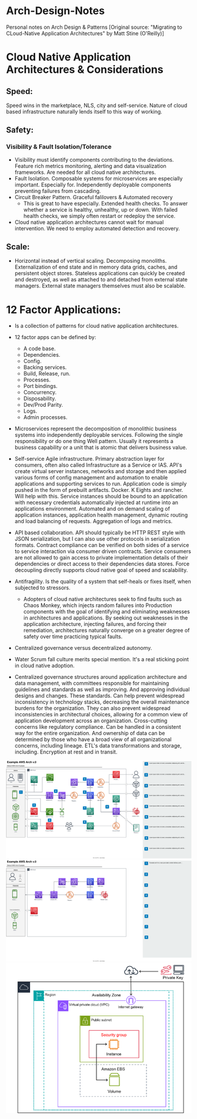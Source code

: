 # Arch-Design-Notes
Personal notes on Arch Design & Patterns
[Original source: "Migrating to CLoud-Native Application Architectures" by Matt Stine (O'Reilly)]

# Cloud Native Application Architectures & Considerations
## Speed:
Speed wins in the marketplace, NLS, city and self-service. Nature of cloud based infrastructure naturally lends itself to this way of working.

## Safety:
### Visibility & Fault Isolation/Tolerance
- Visibility must identify components contributing to the deviations. Feature rich metrics monitoring, alerting and data visualization frameworks. Are needed for all cloud native architectures.
- Fault Isolation. Composable systems for microservices are especially important. Especially for. Independently deployable components preventing failures from cascading.
- Circuit Breaker Pattern. Graceful falilovers & Automated recovery
  - This is great to have especially. Extended health checks. To answer whether a service is healthy, unhealthy, up or down. With failed health checks, we simply often restart or redeploy the service.
- Cloud native application architectures cannot wait for manual intervention. We need to employ automated detection and recovery.

## Scale:
- Horizontal instead of vertical scaling. Decomposing monoliths. Externalization of end state and in memory data grids, caches, and persistent object stores. Stateless applications can quickly be created and destroyed, as well as attached to and detached from external state managers. External state managers themselves must also be scalable.

# 12 Factor Applications:
- Is a collection of patterns for cloud native application architectures.
- 12 factor apps can be defined by:
  -  A code base.
  -  Dependencies.
  -  Config.
  -  Backing services.
  -  Build, Release, run.
  - Processes.
  - Port bindings.
  - Concurrency.
  - Disposability.
  - Dev/Prod Parity.
  - Logs.
  - Admin processes.

- Microservices represent the decomposition of monolithic business systems into independently deployable services. Following the single responsibility or do one thing Well pattern. Usually it represents a business capability or a unit that is atomic that delivers business value.

- Self-service Agile infrastructure. Primary abstraction layer for consumers, often also called Infrastructure as a Service or IAS. API's create virtual server instances, networks and storage and then applied various forms of config management and automation to enable applications and supporting services to run. Application code is simply pushed in the form of prebuilt artifacts. Docker. K Eights and rancher. Will help with this. Service instances should be bound to an application with necessary credentials automatically injected at runtime into an applications environment. Automated and on demand scaling of application instances, application health management, dynamic routing and load balancing of requests. Aggregation of logs and metrics.

- API based collaboration. API should typically be HTTP REST style with JSON serialization, but I can also use other protocols in serialization formats. Contract compliance can be verified on both sides of a service to service interaction via consumer driven contracts. Service consumers are not allowed to gain access to private implementation details of their dependencies or direct access to their dependencies data stores. Force decoupling directly supports cloud native goal of speed and scalability.

- Antifragility. Is the quality of a system that self-heals or fixes itself, when subjected to stressors.
  - Adopters of cloud native architectures seek to find faults such as Chaos Monkey, which injects random failures into Production components with the goal of identifying and eliminating weaknesses in architectures and applications. By seeking out weaknesses in the application architecture, injecting failures, and forcing their remediation, architectures naturally converge on a greater degree of safety over time practicing typical faults.

- Centralized governance versus decentralized autonomy.

- Water Scrum fall culture merits special mention. It's a real sticking point in cloud native adoption.

- Centralized governance structures around application architecture and data management, with committees responsible for maintaining guidelines and standards as well as improving. And approving individual designs and changes. These standards. Can help prevent widespread inconsistency in technology stacks, decreasing the overall maintenance burdens for the organization. They can also prevent widespread inconsistencies in architectural choices, allowing for a common view of application development across an organization. Cross-cutting concerns like regulatory compliance. Can be handled in a consistent way for the entire organization. And ownership of data can be determined by those who have a broad view of all organizational concerns, including lineage. ETL's data transformations and storage, including. Encryption at rest and in transit.


![AWS Arch Diagram](https://github.com/pvarga00/Arch-Design-Notes/blob/main/Default%20AWS%20Arch%20Template.drawio.svg)
![PartCatalog ArchDiag](https://github.com/pvarga00/Arch-Design-Notes/blob/main/Sample%20Parts%20Catalog.svg)
![AWS EC2 ArchDiag](https://github.com/pvarga00/Arch-Design-Notes/blob/main/ec2-basic-arch.png)
